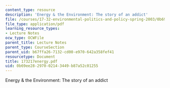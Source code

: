 ```yaml
---
content_type: resource
description: 'Energy & the Environment: The story of an addict'
file: /courses/17-32-environmental-politics-and-policy-spring-2003/0b69ee28297002143449b87a52c01255_173217energy.pdf
file_type: application/pdf
learning_resource_types:
- Lecture Notes
ocw_type: OCWFile
parent_title: Lecture Notes
parent_type: CourseSection
parent_uid: b67ffa26-7132-cd00-e970-642a358fef41
resourcetype: Document
title: 173217energy.pdf
uid: 0b69ee28-2970-0214-3449-b87a52c01255
---
```

Energy & the Environment: The story of an addict

